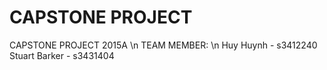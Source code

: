 CAPSTONE PROJECT
==

CAPSTONE PROJECT 2015A \n
TEAM MEMBER: \n
Huy Huynh - s3412240
Stuart Barker - s3431404
